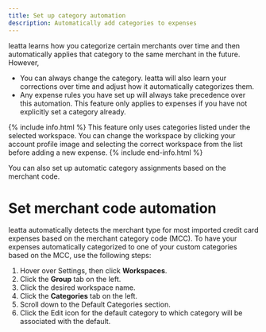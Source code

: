 ```yaml
---
title: Set up category automation
description: Automatically add categories to expenses
---
```

<div id="ieatta-classic" markdown="1">

Ieatta learns how you categorize certain merchants over time and then automatically applies that category to the same merchant in the future. However, 
- You can always change the category. Ieatta will also learn your corrections over time and adjust how it automatically categorizes them.
- Any expense rules you have set up will always take precedence over this automation. This feature only applies to expenses if you have not explicitly set a category already. 

{% include info.html %}
This feature only uses categories listed under the selected workspace. You can change the workspace by clicking your account profile image and selecting the correct workspace from the list before adding a new expense.
{% include end-info.html %}

You can also set up automatic category assignments based on the merchant code.

# Set merchant code automation

Ieatta automatically detects the merchant type for most imported credit card expenses based on the merchant category code (MCC). To have your expenses automatically categorized to one of your custom categories based on the MCC, use the following steps:

1. Hover over Settings, then click **Workspaces**. 
2. Click the **Group** tab on the left. 
3. Click the desired workspace name.
4. Click the **Categories** tab on the left. 
5. Scroll down to the Default Categories section.
6. Click the Edit icon for the default category to which category will be associated with the default. 

</div>
